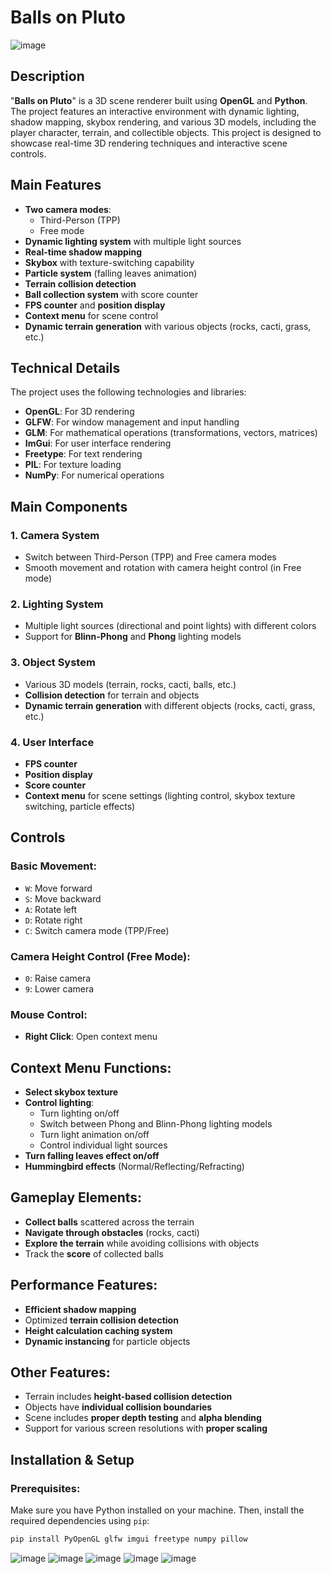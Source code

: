 # Balls on Pluto
![image](https://github.com/user-attachments/assets/bade5b2a-ddc9-4cbe-8dc4-159917cc476f)


## Description
"**Balls on Pluto**" is a 3D scene renderer built using **OpenGL** and **Python**. The project features an interactive environment with dynamic lighting, shadow mapping, skybox rendering, and various 3D models, including the player character, terrain, and collectible objects. This project is designed to showcase real-time 3D rendering techniques and interactive scene controls.

## Main Features
- **Two camera modes**: 
  - Third-Person (TPP)
  - Free mode
- **Dynamic lighting system** with multiple light sources
- **Real-time shadow mapping**
- **Skybox** with texture-switching capability
- **Particle system** (falling leaves animation)
- **Terrain collision detection**
- **Ball collection system** with score counter
- **FPS counter** and **position display**
- **Context menu** for scene control
- **Dynamic terrain generation** with various objects (rocks, cacti, grass, etc.)

## Technical Details
The project uses the following technologies and libraries:
- **OpenGL**: For 3D rendering
- **GLFW**: For window management and input handling
- **GLM**: For mathematical operations (transformations, vectors, matrices)
- **ImGui**: For user interface rendering
- **Freetype**: For text rendering
- **PIL**: For texture loading
- **NumPy**: For numerical operations

## Main Components

### 1. Camera System
- Switch between Third-Person (TPP) and Free camera modes
- Smooth movement and rotation with camera height control (in Free mode)

### 2. Lighting System
- Multiple light sources (directional and point lights) with different colors
- Support for **Blinn-Phong** and **Phong** lighting models

### 3. Object System
- Various 3D models (terrain, rocks, cacti, balls, etc.)
- **Collision detection** for terrain and objects
- **Dynamic terrain generation** with different objects (rocks, cacti, grass, etc.)

### 4. User Interface
- **FPS counter**
- **Position display**
- **Score counter**
- **Context menu** for scene settings (lighting control, skybox texture switching, particle effects)

## Controls

### Basic Movement:
- `W`: Move forward
- `S`: Move backward
- `A`: Rotate left
- `D`: Rotate right
- `C`: Switch camera mode (TPP/Free)

### Camera Height Control (Free Mode):
- `0`: Raise camera
- `9`: Lower camera

### Mouse Control:
- **Right Click**: Open context menu

## Context Menu Functions:
- **Select skybox texture**
- **Control lighting**:
  - Turn lighting on/off
  - Switch between Phong and Blinn-Phong lighting models
  - Turn light animation on/off
  - Control individual light sources
- **Turn falling leaves effect on/off**
- **Hummingbird effects** (Normal/Reflecting/Refracting)

## Gameplay Elements:
- **Collect balls** scattered across the terrain
- **Navigate through obstacles** (rocks, cacti)
- **Explore the terrain** while avoiding collisions with objects
- Track the **score** of collected balls

## Performance Features:
- **Efficient shadow mapping**
- Optimized **terrain collision detection**
- **Height calculation caching system**
- **Dynamic instancing** for particle objects

## Other Features:
- Terrain includes **height-based collision detection**
- Objects have **individual collision boundaries**
- Scene includes **proper depth testing** and **alpha blending**
- Support for various screen resolutions with **proper scaling**

## Installation & Setup

### Prerequisites:
Make sure you have Python installed on your machine. Then, install the required dependencies using `pip`:

```bash
pip install PyOpenGL glfw imgui freetype numpy pillow
```
![image](https://github.com/user-attachments/assets/7bf1fda8-2c94-4e20-8e2e-810130c22a8d)
![image](https://github.com/user-attachments/assets/defc9a8f-7a7f-4014-841d-34ae1cec47f3)
![image](https://github.com/user-attachments/assets/32ffbead-7247-46b3-8bdc-bc4e347dce25)
![image](https://github.com/user-attachments/assets/43ac4e16-1f5f-4724-9f0b-075c2c13070e)
![image](https://github.com/user-attachments/assets/0f1fad4e-5267-49a2-af3e-6ab8b11af5c0)





